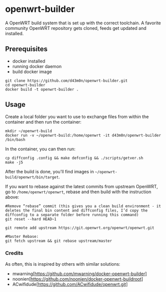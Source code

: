 # openwrt-builder
A OpenWRT build system that is set up with the correct toolchain. A favorite community OpenWRT repository gets cloned, feeds get updated and installed.

## Prerequisites
- docker installed
- running docker daemon
- build docker image
```
git clone https://github.com/d43m0n/openwrt-builder.git
cd openwrt-builder
docker build -t openwrt-builder .
```

## Usage
Create a local folder you want to use to exchange files from within the container and then run the container:
```
mkdir ~/openwrt-build
docker run -v ~/openwrt-build:/home/openwrt -it d43m0n/openwrt-builder /bin/bash
```
In the container, you can then run:
```
cp diffconfig .config && make defconfig && ./scripts/getver.sh
make -j5
```
After the build is done, you'll find images in `~/openwrt-build/openwrt/bin/target`.

If you want to rebase against the latest commits from upstream OpenWRT, go to `/home/openwrt/openwrt`, rebase and then build with the instruction above:
```
#Remove “rebase” commit (this gives you a clean build environment - it deletes the final bin content and diffconfig files, I’d copy the diffconfig to a separate folder before running this command)
git reset --hard HEAD~1

git remote add upstream https://git.openwrt.org/openwrt/openwrt.git

#Master Rebase:
git fetch upstream && git rebase upstream/master 
```

### Credits
As often, this is inspired by others with similar solutions:
- mwarning[https://github.com/mwarning/docker-openwrt-builder]
- noonien[https://github.com/noonien/docker-openwrt-buildroot]
- ACwifidude[https://github.com/ACwifidude/openwrt.git]